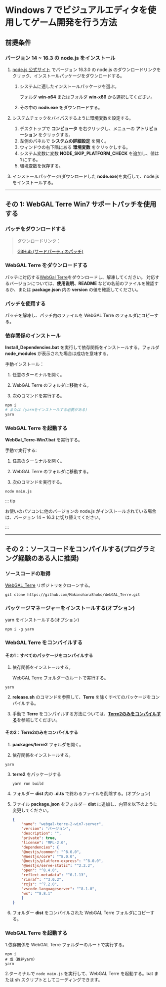 # Windows 7 でビジュアルエディタを使用してゲーム開発を行う方法

## 前提条件

### バージョン 14 ~ 16.3 の node.js をインストール

1. [node.js 公式サイト](https://nodejs.org/dist/v16.3.0/) でバージョン 16.3.0 の node.js のダウンロードリンクをクリック、インストールパッケージをダウンロードする。

    1. システムに適したインストールパッケージを選ぶ。

        フォルダ **win-x64** またはフォルダ **win-x86** から選択してください。

    2. その中の **node.exe** をダウンロードする。

2. システムチェックをバイパスするように環境変数を設定する。

    1. デスクトップで **コンピュータ** を右クリックし、メニューの **アトリビューション** をクリックする。
    2. 左側のパネルで **システムの詳細設定** を開く。
    3. ウィンドウの右下隅にある **環境変数** をクリックしする。
    4. システム変数に変数 **NODE_SKIP_PLATFORM_CHECK** を追加し、値は **1** にする。
    5. 環境変数を保存する。

3. インストールパッケージ(ダウンロードした **node.exe**)を実行して、node.js をインストールする。

---

## その 1: WebGAL Terre Win7 サポートパッチを使用する

### パッチをダウンロードする

> ダウンロードリンク：
>
> [GitHub (サードパーティのパッチ)](https://github.com/hshqwq/WebGAL_Terre/releases)

### WebGAL Terre をダウンロードする

パッチに対応する[WebGal Terre](./README###その1：WebGALエディターを使用(推奨))をダウンロードし、解凍してください。
対応するバージョンについては、**使用说明、README** などの名前のファイルを確認するか、または **package.json** 内の **version** の値を確認してください。

### パッチを使用する

パッチを解凍し、パッチ内のファイルを WebGAL Terre のフォルダにコピーする。

### 依存関係のインストール

**Install_Dependencies.bat** を実行して依存関係をインストールする。フォルダ **node_modules** が表示された場合は成功を意味する。

手動インストール：

1. 任意のターミナルを開く。

2. WebGAL Terre のフォルダに移動する。

3. 次のコマンドを実行する。

```bash
npm i 
# または (yarnをインストールする必要がある)
yarn
```

### WebGAL Terre を起動する

**WebGal_Terre-Win7.bat** を実行する。

手動で実行する:

1. 任意のターミナルを開く。

2. WebGAL Terre のフォルダに移動する。

3. 次のコマンドを実行する。

```bash
node main.js
```

::: tip

お使いのパソコンに他のバージョンの node.js がインストールされている場合は、バージョン 14 ~ 16.3 に切り替えてください。

:::

---

## その 2：ソースコードをコンパイルする(プログラミング経験のある人に推奨)

### ソースコードの取得

[WebGAL_Terre](https://github.com/MakinoharaShoko/WebGAL_Terre) リポジトリをクローンする。

```shell
git clone https://github.com/MakinoharaShoko/WebGAL_Terre.git
```

### パッケージマネージャーをインストールする(オプション)

yarn をインストールする(オプション)

```shell
npm i -g yarn
```

### WebGAL Terre をコンパイルする

#### その1：すべてのパッケージをコンパイルする

1. 依存関係をインストールする。

    WebGAL Terre フォルダーのルートで実行する。

```shell
yarn
```

2. **release.sh** のコマンドを参照して、**Terre** を除くすべてのパッケージをコンパイルする。

3. 手動で **Terre** をコンパイルする方法については、[**Terre2のみをコンパイルする**](####その2：Terre2のみをコンパイルする)を参照してください。

#### その2：Terre2のみをコンパイルする

1. **packages/terre2** フォルダを開く。

2. 依存関係をインストールする。

```shell
yarn
```

3. **terre2** をパッケージする

    ```shell
    yarn run build
    ```

4. フォルダー **dist** 内の **.d.ts** で終わるファイルを削除する。(オプション)

5. ファイル **package.json** をフォルダー **dist** に追加し、内容を以下のように変更してください。

    ```json
    {
        "name": "webgal-terre-2-win7-server",
        "version": "バージョン",
        "description": "",
        "private": true,
        "license": "MPL-2.0",
        "dependencies": {
        "@nestjs/common": "^8.0.0",
        "@nestjs/core": "^8.0.0",
        "@nestjs/platform-express": "^8.0.0",
        "@nestjs/serve-static": "^2.2.2",
        "open": "^8.4.0",
        "reflect-metadata": "^0.1.13",
        "rimraf": "^3.0.2",
        "rxjs": "^7.2.0",
        "vscode-languageserver": "^8.1.0",
        "ws": "^8.8.1"
        }
    }
    ```

6. フォルダー **dist** をコンパイルされた WebGAL Terre フォルダにコピーする。

### WebGAL Terre を起動する

1.依存関係を WebGAL Terre フォルダーのルートで実行する。

```shell
npm i
# 或（推荐yarn）
yarn
```

2.ターミナルで `node main.js` を実行して、WebGAL Terre を起動する。bat または sh スクリプトとしてコーディングできます。
